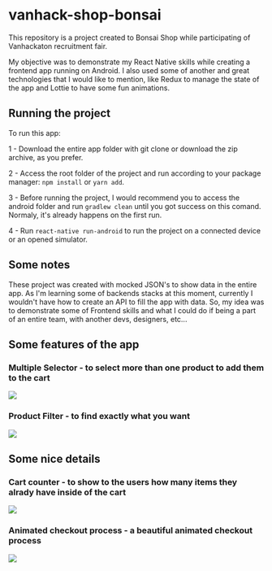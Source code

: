 # vanhack-shop-bonsai
This repository is a project created to Bonsai Shop while participating of Vanhackaton recruitment fair.

My objective was to demonstrate my React Native skills while creating a frontend app running on Android.
I also used some of another and great technologies that I would like to mention, like Redux to manage the state of the app and Lottie to have some fun animations.

## Running the project

To run this app: 

1 - Download the entire app folder with git clone or download the zip archive, as you prefer. 

2 - Access the root folder of the project and run according to your package manager: `npm install` or `yarn add`.

3 - Before running the project, I would recommend you to access the android folder and run `gradlew clean` until you got success on this comand. Normaly, it's already happens on the first run.

4 - Run `react-native run-android` to run the project on a connected device or an opened simulator.

## Some notes

These project was created with mocked JSON's to show data in the entire app. As I'm learning some of backends stacks at this moment, currently I wouldn't have how to create an API to fill the app with data. So, my idea was to demonstrate some of Frontend skills and what I could do if being a part of an entire team, with another devs, designers, etc...

## Some features of the app

### Multiple Selector - to select more than one product to add them to the cart

![](multiple_selector.gif)

### Product Filter - to find exactly what you want

![](filter.gif)

## Some nice details

### Cart counter - to show to the users how many items they alrady have inside of the cart

![](cart_counter.gif)

### Animated checkout process - a beautiful animated checkout process

![](checkout.gif)


